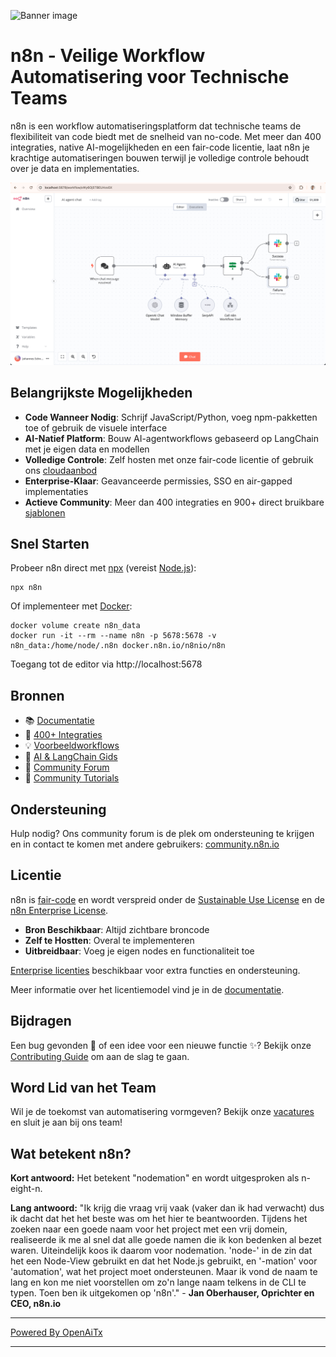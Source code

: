 ![Banner image](https://user-images.githubusercontent.com/10284570/173569848-c624317f-42b1-45a6-ab09-f0ea3c247648.png)

# n8n - Veilige Workflow Automatisering voor Technische Teams

n8n is een workflow automatiseringsplatform dat technische teams de flexibiliteit van code biedt met de snelheid van no-code. Met meer dan 400 integraties, native AI-mogelijkheden en een fair-code licentie, laat n8n je krachtige automatiseringen bouwen terwijl je volledige controle behoudt over je data en implementaties.

![n8n.io - Screenshot](https://raw.githubusercontent.com/n8n-io/n8n/master/assets/n8n-screenshot-readme.png)

## Belangrijkste Mogelijkheden

- **Code Wanneer Nodig**: Schrijf JavaScript/Python, voeg npm-pakketten toe of gebruik de visuele interface
- **AI-Natief Platform**: Bouw AI-agentworkflows gebaseerd op LangChain met je eigen data en modellen
- **Volledige Controle**: Zelf hosten met onze fair-code licentie of gebruik ons [cloudaanbod](https://app.n8n.cloud/login)
- **Enterprise-Klaar**: Geavanceerde permissies, SSO en air-gapped implementaties
- **Actieve Community**: Meer dan 400 integraties en 900+ direct bruikbare [sjablonen](https://n8n.io/workflows)

## Snel Starten

Probeer n8n direct met [npx](https://docs.n8n.io/hosting/installation/npm/) (vereist [Node.js](https://nodejs.org/en/)):

```
npx n8n
```

Of implementeer met [Docker](https://docs.n8n.io/hosting/installation/docker/):

```
docker volume create n8n_data
docker run -it --rm --name n8n -p 5678:5678 -v n8n_data:/home/node/.n8n docker.n8n.io/n8nio/n8n
```

Toegang tot de editor via http://localhost:5678

## Bronnen

- 📚 [Documentatie](https://docs.n8n.io)
- 🔧 [400+ Integraties](https://n8n.io/integrations)
- 💡 [Voorbeeldworkflows](https://n8n.io/workflows)
- 🤖 [AI & LangChain Gids](https://docs.n8n.io/langchain/)
- 👥 [Community Forum](https://community.n8n.io)
- 📖 [Community Tutorials](https://community.n8n.io/c/tutorials/28)

## Ondersteuning

Hulp nodig? Ons community forum is de plek om ondersteuning te krijgen en in contact te komen met andere gebruikers:
[community.n8n.io](https://community.n8n.io)

## Licentie

n8n is [fair-code](https://faircode.io) en wordt verspreid onder de [Sustainable Use License](https://github.com/n8n-io/n8n/blob/master/LICENSE.md) en de [n8n Enterprise License](https://github.com/n8n-io/n8n/blob/master/LICENSE_EE.md).

- **Bron Beschikbaar**: Altijd zichtbare broncode
- **Zelf te Hostten**: Overal te implementeren
- **Uitbreidbaar**: Voeg je eigen nodes en functionaliteit toe

[Enterprise licenties](mailto:license@n8n.io) beschikbaar voor extra functies en ondersteuning.

Meer informatie over het licentiemodel vind je in de [documentatie](https://docs.n8n.io/reference/license/).

## Bijdragen

Een bug gevonden 🐛 of een idee voor een nieuwe functie ✨? Bekijk onze [Contributing Guide](https://github.com/n8n-io/n8n/blob/master/CONTRIBUTING.md) om aan de slag te gaan.

## Word Lid van het Team

Wil je de toekomst van automatisering vormgeven? Bekijk onze [vacatures](https://n8n.io/careers) en sluit je aan bij ons team!

## Wat betekent n8n?

**Kort antwoord:** Het betekent "nodemation" en wordt uitgesproken als n-eight-n.

**Lang antwoord:** "Ik krijg die vraag vrij vaak (vaker dan ik had verwacht) dus ik dacht dat het het beste was om het hier te beantwoorden. Tijdens het zoeken naar een goede naam voor het project met een vrij domein, realiseerde ik me al snel dat alle goede namen die ik kon bedenken al bezet waren. Uiteindelijk koos ik daarom voor nodemation. 'node-' in de zin dat het een Node-View gebruikt en dat het Node.js gebruikt, en '-mation' voor 'automation', wat het project moet ondersteunen. Maar ik vond de naam te lang en kon me niet voorstellen om zo'n lange naam telkens in de CLI te typen. Toen ben ik uitgekomen op 'n8n'." - **Jan Oberhauser, Oprichter en CEO, n8n.io**


---


[Powered By OpenAiTx](https://github.com/OpenAiTx/OpenAiTx)


---